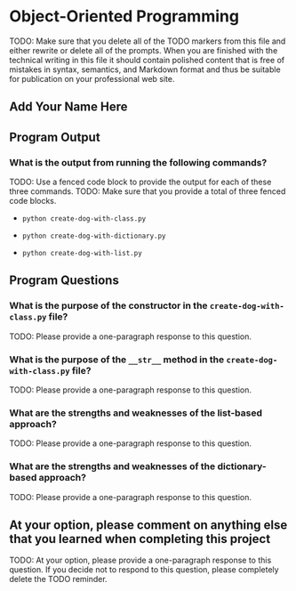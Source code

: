 # Object-Oriented Programming

TODO: Make sure that you delete all of the TODO markers from this file and
either rewrite or delete all of the prompts. When you are finished with the
technical writing in this file it should contain polished content that is free
of mistakes in syntax, semantics, and Markdown format and thus be suitable for
publication on your professional web site.

## Add Your Name Here

## Program Output

### What is the output from running the following commands?

TODO: Use a fenced code block to provide the output for each of these three commands.
TODO: Make sure that you provide a total of three fenced code blocks.

- `python create-dog-with-class.py`

- `python create-dog-with-dictionary.py`

- `python create-dog-with-list.py`

## Program Questions

### What is the purpose of the constructor in the `create-dog-with-class.py` file?

TODO: Please provide a one-paragraph response to this question.

### What is the purpose of the `__str__` method in the `create-dog-with-class.py` file?

TODO: Please provide a one-paragraph response to this question.

### What are the strengths and weaknesses of the list-based approach?

TODO: Please provide a one-paragraph response to this question.

### What are the strengths and weaknesses of the dictionary-based approach?

TODO: Please provide a one-paragraph response to this question.

## At your option, please comment on anything else that you learned when completing this project

TODO: At your option, please provide a one-paragraph response to this question. If you
decide not to respond to this question, please completely delete the TODO reminder.
